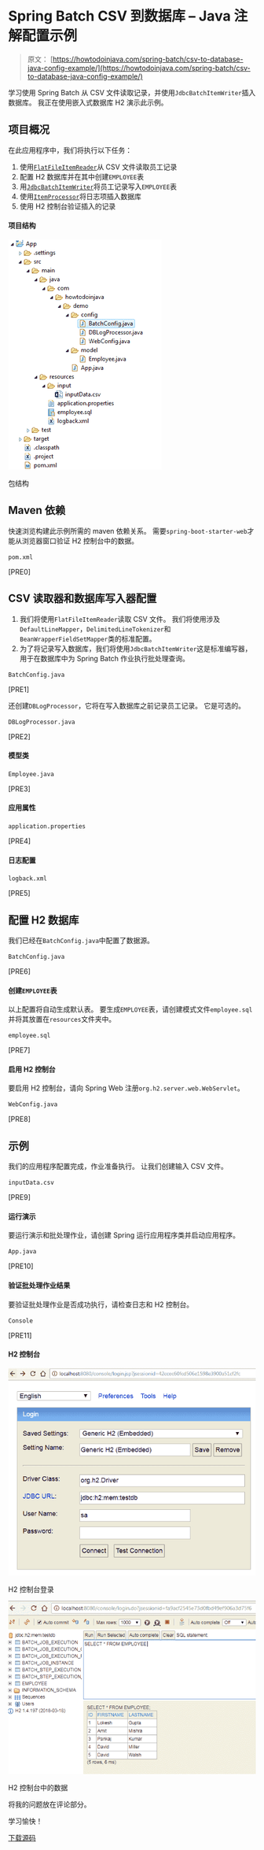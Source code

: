 # Spring Batch CSV 到数据库 – Java 注解配置示例

> 原文： [https://howtodoinjava.com/spring-batch/csv-to-database-java-config-example/](https://howtodoinjava.com/spring-batch/csv-to-database-java-config-example/)

学习使用 Spring Batch 从 CSV 文件读取记录，并使用`JdbcBatchItemWriter`插入数据库。 我正在使用嵌入式数据库 H2 演示此示例。

## 项目概况

在此应用程序中，我们将执行以下任务：

1.  使用[`FlatFileItemReader`](https://docs.spring.io/spring-batch/4.0.x/api/org/springframework/batch/item/file/FlatFileItemReader.html)从 CSV 文件读取员工记录
2.  配置 H2 数据库并在其中创建`EMPLOYEE`表
3.  用[`JdbcBatchItemWriter`](https://docs.spring.io/spring-batch/3.0.x/apidocs/org/springframework/batch/item/database/JdbcBatchItemWriter.html)将员工记录写入`EMPLOYEE`表
4.  使用[`ItemProcessor`](https://docs.spring.io/spring-batch/trunk/apidocs/org/springframework/batch/item/ItemProcessor.html)将日志项插入数据库
5.  使用 H2 控制台验证插入的记录

#### 项目结构

![](img/0b05c4f81768b168cad8bbbf04aa07b8.jpg)

包结构

## Maven 依赖

快速浏览构建此示例所需的 maven 依赖关系。 需要`spring-boot-starter-web`才能从浏览器窗口验证 H2 控制台中的数据。

`pom.xml`

[PRE0]

## CSV 读取器和数据库写入器配置

1.  我们将使用`FlatFileItemReader`读取 CSV 文件。 我们将使用涉及`DefaultLineMapper`，`DelimitedLineTokenizer`和`BeanWrapperFieldSetMapper`类的标准配置。
2.  为了将记录写入数据库，我们将使用`JdbcBatchItemWriter`这是标准编写器，用于在数据库中为 Spring Batch 作业执行批处理查询。

`BatchConfig.java`

[PRE1]

还创建`DBLogProcessor`，它将在写入数据库之前记录员工记录。 它是可选的。

`DBLogProcessor.java`

[PRE2]

#### 模型类

`Employee.java`

[PRE3]

#### 应用属性

`application.properties`

[PRE4]

#### 日志配置

`logback.xml`

[PRE5]

## 配置 H2 数据库

我们已经在`BatchConfig.java`中配置了数据源。

`BatchConfig.java`

[PRE6]

#### 创建`EMPLOYEE`表

以上配置将自动生成默认表。 要生成`EMPLOYEE`表，请创建模式文件`employee.sql`并将其放置在`resources`文件夹中。

`employee.sql`

[PRE7]

#### 启用 H2 控制台

要启用 H2 控制台，请向 Spring Web 注册`org.h2.server.web.WebServlet`。

`WebConfig.java`

[PRE8]

## 示例

我们的应用程序配置完成，作业准备执行。 让我们创建输入 CSV 文件。

`inputData.csv`

[PRE9]

#### 运行演示

要运行演示和批处理作业，请创建 Spring 运行应用程序类并启动应用程序。

`App.java`

[PRE10]

#### 验证批处理作业结果

要验证批处理作业是否成功执行，请检查日志和 H2 控制台。

`Console`

[PRE11]

#### H2 控制台

![H2 Console Login](img/ee004eb7c6e5703df12c762289821824.jpg)

H2 控制台登录

![Data in H2 Console](img/9e0941d6afda55a1205e82f64ce78760.jpg)

H2 控制台中的数据

将我的问题放在评论部分。

学习愉快！

[下载源码](https://howtodoinjava.com/wp-content/downloads/Spring%20Boot%20CSV%20to%20Database.zip)